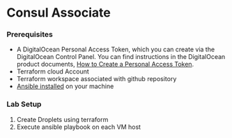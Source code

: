 # Consul Associate

### Prerequisites
*  A DigitalOcean Personal Access Token, which you can create via the DigitalOcean Control Panel. You can find instructions in the DigitalOcean product documents, [How to Create a Personal Access Token](https://docs.digitalocean.com/reference/api/create-personal-access-token/).
*  Terraform cloud Account
*  Terraform workspace associated with github repository
*  [Ansible installed](https://docs.ansible.com/ansible/latest/installation_guide/intro_installation.html) on your machine

### Lab Setup

1. Create Droplets using terraform
2. Execute ansible playbook on each VM host


